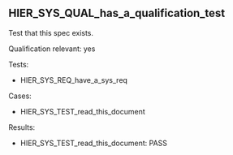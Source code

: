 ## HIER_SYS_QUAL_has_a_qualification_test

Test that this spec exists.

Qualification relevant: yes

Tests:

- HIER_SYS_REQ_have_a_sys_req

Cases:

- HIER_SYS_TEST_read_this_document

Results:

- HIER_SYS_TEST_read_this_document: PASS
